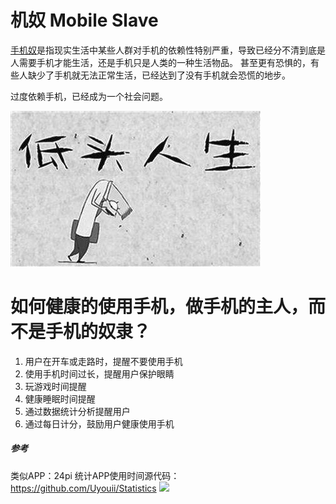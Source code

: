 # 机奴 Mobile Slave
[手机奴](https://baike.baidu.com/item/%E6%89%8B%E6%9C%BA%E5%A5%B4/19903957)是指现实生活中某些人群对手机的依赖性特别严重，导致已经分不清到底是人需要手机才能生活，还是手机只是人类的一种生活物品。
甚至更有恐惧的，有些人缺少了手机就无法正常生活，已经达到了没有手机就会恐慌的地步。

过度依赖手机，已经成为一个社会问题。

![](https://github.com/TrainingPlan/Training/blob/master/timg.jpg?raw=true)


# 如何健康的使用手机，做手机的主人，而不是手机的奴隶？

1. 用户在开车或走路时，提醒不要使用手机
2. 使用手机时间过长，提醒用户保护眼睛
3. 玩游戏时间提醒
4. 健康睡眠时间提醒
5. 通过数据统计分析提醒用户
6. 通过每日计分，鼓励用户健康使用手机

##### 参考
类似APP：24pi
统计APP使用时间源代码：https://github.com/Uyouii/Statistics
![](https://github.com/TaiyouDong/Statistics/raw/master/picture/chart1.png)

